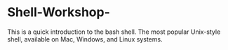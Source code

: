 # Shell-Workshop-
This is a quick introduction to the bash shell. The most popular Unix-style shell, available on Mac, Windows, and Linux systems.
